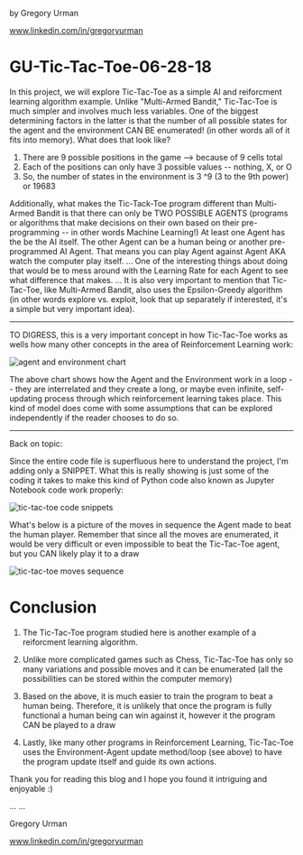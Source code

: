 by Gregory Urman

www.linkedin.com/in/gregoryurman


# GU-Tic-Tac-Toe-06-28-18 #



In this project, we will explore Tic-Tac-Toe as a simple AI and reiforcment learning algorithm example. Unlike "Multi-Armed Bandit," 
Tic-Tac-Toe is much simpler and involves much less variables. One of the biggest determining factors in the latter is that the number of all possible states for the agent and the environment CAN BE enumerated! (in other words all of it fits into memory). What does that look like? 

1) There are 9 possible positions in the game --> because of 9 cells total
2) Each of the positions can only have 3 possible values -- nothing, X, or O
3) So, the number of states in the environment is 3 ^9 (3 to the 9th power) or 19683


Additionally, what makes the Tic-Tack-Toe program different than Multi-Armed Bandit is that there can only be TWO POSSIBLE AGENTS (programs or algorithms that make decisions on their own based on their pre-programming -- in other words Machine Learning!) At least one Agent has the be the AI itself. The other Agent can be a human being or another pre-programmed AI Agent. That means you can play Agent against Agent AKA watch the computer play itself. ... One of the interesting things about doing that would be to mess around with the Learning Rate for each Agent to see what difference that makes. ... It is also very important to mention that Tic-Tac-Toe, like Multi-Armed Bandit, also uses the Epsilon-Greedy algorithm (in other words explore vs. exploit, look that up separately if interested, it's a simple but very important idea). 

---------------------------------------------------------------------------------------------------------------------------------

TO DIGRESS, this is a very important concept in how Tic-Tac-Toe works as wells how many other concepts in the area of Reinforcement Learning work:

![agent and environment chart](https://user-images.githubusercontent.com/22970879/42120041-d7145168-7bd1-11e8-8f11-42546269f56e.png)

The above chart shows how the Agent and the Environment work in a loop -- they are interrelated and they create a long, or maybe even infinite, self-updating process through which reinforcement learning takes place. This kind of model does come with some assumptions that can be explored independently if the reader chooses to do so. 

----------------------------------------------------------------------------------------------------------------------------------

Back on topic: 

Since the entire code file is superfluous here to understand the project, I'm adding only a SNIPPET. What this is really showing is just some of the coding it takes to make this kind of Python code also known as Jupyter Notebook code work properly:

![tic-tac-toe code snippets](https://user-images.githubusercontent.com/22970879/42120292-5779abec-7bd6-11e8-8e1f-ce5503a8d922.png)



What's below is a picture of the moves in sequence the Agent made to beat the human player. Remember that since all the moves are enumerated, it would be very difficult or even impossible to beat the Tic-Tac-Toe agent, but you CAN likely play it to a draw

![tic-tac-toe moves sequence](https://user-images.githubusercontent.com/22970879/42120298-6e82fd48-7bd6-11e8-9ca7-f44cdd797d98.png)


# Conclusion #

1) The Tic-Tac-Toe program studied here is another example of a reiforcment learning algorithm.

2) Unlike more complicated games such as Chess, Tic-Tac-Toe has only so many variations and possible moves and it can be enumerated (all the possibilities can be stored within the computer memory)

3) Based on the above, it is much easier to train the program to beat a human being. Therefore, it is unlikely that once the program is fully functional a human being can win against it, however it the program CAN be played to a draw

4) Lastly, like many other programs in Reinforcement Learning, Tic-Tac-Toe uses the Environment-Agent update method/loop (see above) to have the program update itself and guide its own actions. 


Thank you for reading this blog and I hope you found it intriguing and enjoyable :)

...
...

Gregory Urman

www.linkedin.com/in/gregoryurman
